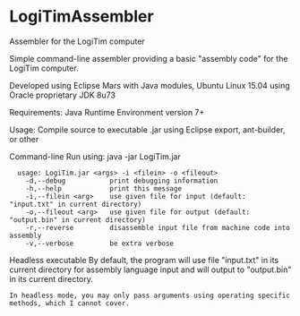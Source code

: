 # LogiTimAssembler
Assembler for the LogiTim computer

Simple command-line assembler providing a basic "assembly code" for the LogiTim computer.

Developed using Eclipse Mars with Java modules, Ubuntu Linux 15.04 using Oracle proprietary JDK 8u73

Requirements:
  Java Runtime Environment version 7+

Usage:
  Compile source to executable .jar using Eclipse export, ant-builder, or other

  Command-line
    Run using:
      java -jar LogiTim.jar
      
      usage: LogiTim.jar <args> -i <filein> -o <fileout>
        -d,--debug           print debugging information
        -h,--help            print this message
        -i,--filein <arg>    use given file for input (default: "input.txt" in current directory)
        -o,--fileout <arg>   use given file for output (default: "output.bin" in current directory)
        -r,--reverse         disassemble input file from machine code into assembly
        -v,--verbose         be extra verbose

  Headless executable
    By default, the program will use file "input.txt" in its current directory for assembly language input
    and will output to "output.bin" in its current directory. 
    
    In headless mode, you may only pass arguments using operating specific methods, which I cannot cover.
